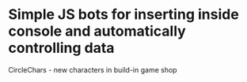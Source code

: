 # Simple JS bots for inserting inside console and automatically controlling data

CircleChars - new characters in build-in game shop

